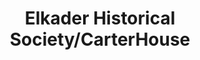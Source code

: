 ---
layout: repo
title: "Elkader Historical Society/CarterHouse"
id: 11919
permalink: repos/11919/
---